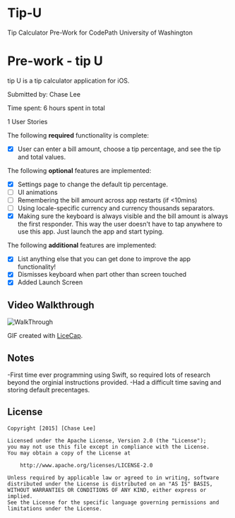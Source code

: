 # Tip-U
Tip Calculator Pre-Work for CodePath University of Washington
# Pre-work - tip U

tip U is a tip calculator application for iOS.

Submitted by: Chase Lee

Time spent: 6 hours spent in total

1 User Stories

The following **required** functionality is complete:
* [X] User can enter a bill amount, choose a tip percentage, and see the tip and total values.

The following **optional** features are implemented:
* [X] Settings page to change the default tip percentage.
* [ ] UI animations
* [ ] Remembering the bill amount across app restarts (if <10mins)
* [ ] Using locale-specific currency and currency thousands separators.
* [X] Making sure the keyboard is always visible and the bill amount is always the first responder. This way the user doesn't have to tap anywhere to use this app. Just launch the app and start typing.

The following **additional** features are implemented:

- [X] List anything else that you can get done to improve the app functionality!
- [X] Dismisses keyboard when part other than screen touched
- [X] Added Launch Screen
      
## Video Walkthrough 

<img src = http://i.imgur.com/GOpH1Yy.gif alt= "WalkThrough">



GIF created with [LiceCap](http://www.cockos.com/licecap/).

## Notes

-First time ever programming using Swift, so required lots of research beyond the orginial instructions provided.
-Had a difficult time saving and storing default precentages.

## License

    Copyright [2015] [Chase Lee]

    Licensed under the Apache License, Version 2.0 (the "License");
    you may not use this file except in compliance with the License.
    You may obtain a copy of the License at

        http://www.apache.org/licenses/LICENSE-2.0

    Unless required by applicable law or agreed to in writing, software
    distributed under the License is distributed on an "AS IS" BASIS,
    WITHOUT WARRANTIES OR CONDITIONS OF ANY KIND, either express or implied.
    See the License for the specific language governing permissions and
    limitations under the License.
